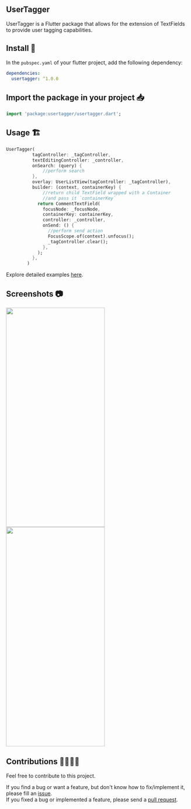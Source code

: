 ## UserTagger

UserTagger is a Flutter package that allows for the extension of TextFields to provide user tagging capabilities.

## Install 🚀

In the `pubspec.yaml` of your flutter project, add the following dependency:

```yaml
dependencies:
  usertagger: ^1.0.0
```

## Import the package in your project 📥

```dart
import 'package:usertagger/usertagger.dart';
```

## Usage 🏗️

```dart
UserTagger(
          tagController: _tagController,
          textEditingController: _controller,
          onSearch: (query) {
              //perform search
          },
          overlay: UserListView(tagController: _tagController),
          builder: (context, containerKey) {
              //return child TextField wrapped with a Container
              //and pass it `containerKey`
            return CommentTextField(
              focusNode: _focusNode,
              containerKey: containerKey,
              controller: _controller,
              onSend: () {
                //perform send action
                FocusScope.of(context).unfocus();
                _tagController.clear();
              },
            );
          },
        )
```


Explore detailed examples [here](https://github.com/Crazelu/usertagger/tree/main/example).

## Screenshots 📷

<img src="https://raw.githubusercontent.com/Crazelu/usertagger/main/screenshots/screenshot1.png" width="270" height="600"> <img src="https://raw.githubusercontent.com/Crazelu/storiez/main/screenshots/screenshot1.png" width="270" height="600">

## Contributions 🫱🏾‍🫲🏼

Feel free to contribute to this project.

If you find a bug or want a feature, but don't know how to fix/implement it, please fill an [issue](https://github.com/Crazelu/usertagger/issues).  
If you fixed a bug or implemented a feature, please send a [pull request](https://github.com/Crazelu/usertagger/pulls).
